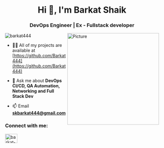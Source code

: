 <h1 align="center">Hi 👋, I'm Barkat Shaik</h1>
<h3 align="center">DevOps Engineer | Ex - Fullstack developer</h3>
<img align="right" alt="Picture" width=300 style="border-radius:8px margin-top:10px" src="https://media.nature.com/lw800/magazine-assets/d41586-019-00653-5/d41586-019-00653-5_16459152.jpg">


<p align="left"> <img src="https://komarev.com/ghpvc/?username=barkat444&label=Profile%20views&color=0e75b6&style=flat" alt="barkat444" /> </p>

- 👨‍💻 All of my projects are available at [https://github.com/Barkat444](https://github.com/Barkat444)

- 💬 Ask me about **DevOps CI/CD, QA Automation, Networking and Full Stack Dev**

- 📫 Email **skbarkat444@gmail.com**


<h3 align="left">Connect with me:</h3>
<p align="left">
<a href="https://linkedin.com/in/barkat-shaik-8a26bb18a" target="blank"><img align="center" src="https://raw.githubusercontent.com/rahuldkjain/github-profile-readme-generator/master/src/images/icons/Social/linked-in-alt.svg" alt="barkat-shaik-8a26bb18a" height="30" width="40" /></a>
</p>
